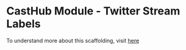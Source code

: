 # CastHub Module - Twitter Stream Labels

To understand more about this scaffolding, visit [here](https://casthub.app/docs/template-scaffolding)
